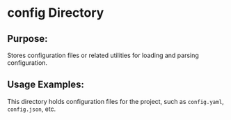 # config Directory

## Purpose:
Stores configuration files or related utilities for loading and parsing configuration.

## Usage Examples:

This directory holds configuration files for the project, such as `config.yaml`, `config.json`, etc.
